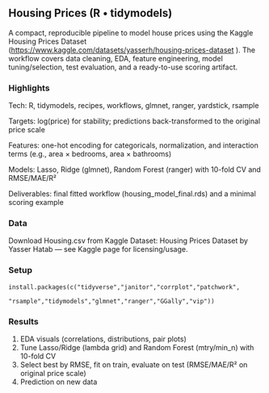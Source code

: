 ## Housing Prices (R • tidymodels)

A compact, reproducible pipeline to model house prices using the Kaggle Housing Prices Dataset (https://www.kaggle.com/datasets/yasserh/housing-prices-dataset
). The workflow covers data cleaning, EDA, feature engineering, model tuning/selection, test evaluation, and a ready-to-use scoring artifact.

### Highlights

Tech: R, tidymodels, recipes, workflows, glmnet, ranger, yardstick, rsample

Targets: log(price) for stability; predictions back-transformed to the original price scale

Features: one-hot encoding for categoricals, normalization, and interaction terms (e.g., area × bedrooms, area × bathrooms)

Models: Lasso, Ridge (glmnet), Random Forest (ranger) with 10-fold CV and RMSE/MAE/R²

Deliverables: final fitted workflow (housing_model_final.rds) and a minimal scoring example

### Data

Download Housing.csv from Kaggle
Dataset: Housing Prices Dataset by Yasser Hatab — see Kaggle page for licensing/usage.

### Setup
```
install.packages(c("tidyverse","janitor","corrplot","patchwork",
                   "rsample","tidymodels","glmnet","ranger","GGally","vip"))
```


### Results
1. EDA visuals (correlations, distributions, pair plots)
2. Tune Lasso/Ridge (lambda grid) and Random Forest (mtry/min_n) with 10-fold CV
3. Select best by RMSE, fit on train, evaluate on test (RMSE/MAE/R² on original price scale)
4. Prediction on new data
